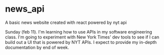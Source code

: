 # news_api
A basic news website created with react powered by nyt api 

Sunday (feb 11). I'm learning how to use APIs in my software engineering class. I'm going to experiment with New York Times' dev tools to see if I can build out a UI that is powered by NYT APIs. 
I expect to provide my in-depth documentation by end of week. 
